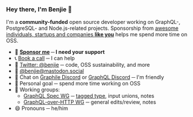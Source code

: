 ### Hey there, I'm Benjie 👋

I'm a **community-funded** open source developer working on GraphQL-,
PostgreSQL- and Node.js-related projects. Sponsorship from
[awesome individuals, startups and companies **like you**](https://www.graphile.org/sponsor/)
helps me spend more time on OSS.

- 🙏 **[Sponsor me](https://github.com/sponsors/benjie) ─ I need your support**
- 📞 [Book a call](https://benjie.dev) ─ I can help
- 🐤 [Twitter: @benjie](https://twitter.com/benjie) ─ code, OSS sustainability,
  and more
- 🐘 <a rel="me" href="https://mastodon.social/@Benjie">@benjie@mastodon.social</a>
- 💬 Chat on [Graphile Discord](https://discord.gg/graphile) or
  [GraphQL Discord](https://discord.graphql.org/) ─ I'm friendly
- 💙 Personal goal ─ spend more time working on OSS
- 💭 Working groups:
  - [GraphQL Spec WG](https://github.com/graphql/graphql-wg) ─
    [tagged type](https://github.com/graphql/graphql-spec/pull/733), input
    unions, notes
  - [GraphQL-over-HTTP WG](https://github.com/graphql/graphql-over-http) ─
    general edits/review, notes
- 😄 Pronouns ─ he/him
